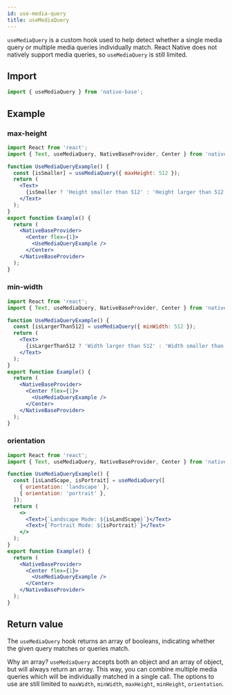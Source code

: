 ```yaml
---
id: use-media-query
title: useMediaQuery
---
```


`useMediaQuery` is a custom hook used to help detect whether a single media query or multiple media queries individually match. React Native does not natively support media queries, so `useMediaQuery` is still limited.

## Import

```jsx
import { useMediaQuery } from 'native-base';
```

## Example

### max-height

```jsx isLive=true
import React from 'react';
import { Text, useMediaQuery, NativeBaseProvider, Center } from 'native-base';

function UseMediaQueryExample() {
  const [isSmaller] = useMediaQuery({ maxHeight: 512 });
  return (
    <Text>
      {isSmaller ? 'Height smaller than 512' : 'Height larger than 512'}
    </Text>
  );
}
export function Example() {
  return (
    <NativeBaseProvider>
      <Center flex={1}>
        <UseMediaQueryExample />
      </Center>
    </NativeBaseProvider>
  );
}
```

### min-width

```jsx isLive=true
import React from 'react';
import { Text, useMediaQuery, NativeBaseProvider, Center } from 'native-base';

function UseMediaQueryExample() {
  const [isLargerThan512] = useMediaQuery({ minWidth: 512 });
  return (
    <Text>
      {isLargerThan512 ? 'Width larger than 512' : 'Width smaller than 512'}
    </Text>
  );
}
export function Example() {
  return (
    <NativeBaseProvider>
      <Center flex={1}>
        <UseMediaQueryExample />
      </Center>
    </NativeBaseProvider>
  );
}
```

### orientation

```jsx isLive=true
import React from 'react';
import { Text, useMediaQuery, NativeBaseProvider, Center } from 'native-base';

function UseMediaQueryExample() {
  const [isLandScape, isPortrait] = useMediaQuery([
    { orientation: 'landscape' },
    { orientation: 'portrait' },
  ]);
  return (
    <>
      <Text>{`Landscape Mode: ${isLandScape}`}</Text>
      <Text>{`Portrait Mode: ${isPortrait}`}</Text>
    </>
  );
}
export function Example() {
  return (
    <NativeBaseProvider>
      <Center flex={1}>
        <UseMediaQueryExample />
      </Center>
    </NativeBaseProvider>
  );
}
```

## Return value

The `useMediaQuery` hook returns an array of booleans, indicating whether the given query matches or queries match.

Why an array? `useMediaQuery` accepts both an object and an array of object, but will always return an array. This way, you can combine multiple media queries which will be individually matched in a single call. The options to use are still limited to `maxWidth`, `minWidth`, `maxHeight`, `minHeight`, `orientation`.
